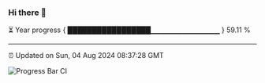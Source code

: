 ### Hi there 👋

⏳ Year progress { █████████████████▁▁▁▁▁▁▁▁▁▁▁▁▁ } 59.11 %

---

⏰ Updated on Sun, 04 Aug 2024 08:37:28 GMT

![Progress Bar CI](https://github.com/IshwaranRudhara/GIT-ACTION/workflows/Progress%20Bar%20CI/badge.svg)
